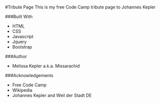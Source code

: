 #Tribute Page
This is my free Code Camp tribute page to Johannes Kepler

###Built With
+  HTML  
+  CSS  
+  Javascript  
+  Jquery  
+  Bootstrap  

###Author
+  Melissa Kepler a.k.a. Missarachid  

###Acknowledgements
+  Free Code Camp
+  Wikipedia
+  Johannes Kepler and Weil der Stadt DE
